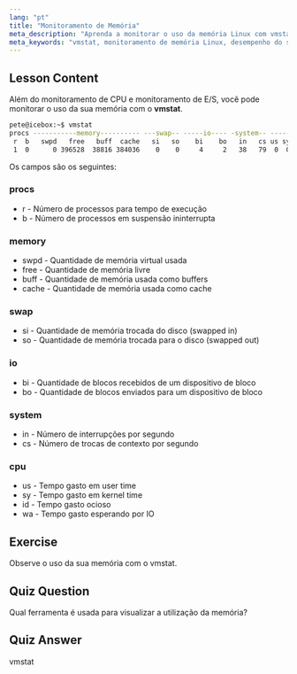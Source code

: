 ```yaml
---
lang: "pt"
title: "Monitoramento de Memória"
meta_description: "Aprenda a monitorar o uso da memória Linux com vmstat. Entenda as métricas de memória, swap e CPU para o desempenho do sistema. Comece sua jornada Linux!"
meta_keywords: "vmstat, monitoramento de memória Linux, desempenho do sistema, tutorial Linux, uso de memória, Linux para iniciantes, guia Linux"
---
```


## Lesson Content

Além do monitoramento de CPU e monitoramento de E/S, você pode monitorar o uso da sua memória com o **vmstat**.

```bash
pete@icebox:~$ vmstat
procs -----------memory---------- ---swap-- -----io---- -system-- ------cpu-----
 r  b   swpd   free   buff  cache   si   so    bi    bo   in   cs us sy id wa st
 1  0      0 396528  38816 384036    0    0     4     2   38   79  0  0 99  0  0
```

Os campos são os seguintes:

### procs

- r - Número de processos para tempo de execução
- b - Número de processos em suspensão ininterrupta

### memory

- swpd - Quantidade de memória virtual usada
- free - Quantidade de memória livre
- buff - Quantidade de memória usada como buffers
- cache - Quantidade de memória usada como cache

### swap

- si - Quantidade de memória trocada do disco (swapped in)
- so - Quantidade de memória trocada para o disco (swapped out)

### io

- bi - Quantidade de blocos recebidos de um dispositivo de bloco
- bo - Quantidade de blocos enviados para um dispositivo de bloco

### system

- in - Número de interrupções por segundo
- cs - Número de trocas de contexto por segundo

### cpu

- us - Tempo gasto em user time
- sy - Tempo gasto em kernel time
- id - Tempo gasto ocioso
- wa - Tempo gasto esperando por IO

## Exercise

Observe o uso da sua memória com o vmstat.

## Quiz Question

Qual ferramenta é usada para visualizar a utilização da memória?

## Quiz Answer

vmstat
